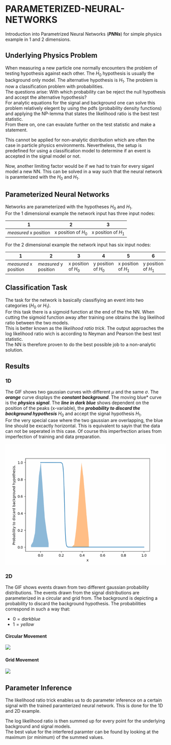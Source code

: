 # PARAMETERIZED-NEURAL-NETWORKS
Introduction into Parametrized Neural Networks (***PNNs***) for simple physics example in 1 and 2 dimensions.

## Underlying Physics Problem
When measuring a new particle one normally encounters the problem of testing hypothesis against each other.
The $H_0$ hypothesis is usually the background only model. The alternative hypothesis is $H_1$. 
The problem is now a classification problem with probabilities. <br>
The questions arise: With which probability can be reject the null hypothesis and accept the alternative hypothesis?<br>
For analytic equations for the signal and background one can solve this problem relatively elegent by using the pdfs (probability density functions) and applying the NP-lemma that states the likelihood ratio is the best test statistic. <br>
From there on, one can evaulate further on the test statistic and make a statement.<br>

This cannot be applied for non-analytic distribution which are often the case in particle physics environments. Nevertheless, the setup is predefined for using a classification model to determine if an event is accepted in the signal model or not. <br>

Now, another limiting factor would be if we had to train for every siganl model a new NN. This can be solved in a way such that the neural network is paramterized with the $H_0$ and $H_1$. 

## Parameterized Neural Networks 

Networks are parameterized with the hypotheses $H_0$ and $H_1$.<br>
For the 1 dimensional example the network input has three input nodes:

| 1 | 2 | 3 |
| --- |--- |--- |
| _measured_ x position | x position of $H_0$ | x position of $H_1$ |

For the 2 dimensional example the network input has six input nodes:

| 1 | 2 | 3 | 4 | 5 | 6 |
|--- |--- |--- |--- |--- |--- |
| _measured_ x position | _measured_ y position | x position of $H_0$ | y position of $H_0$ | x position of $H_1$ | y position of $H_1$ |

## Classification Task

The task for the network is basically classifiying an event into two categories ($H_0$ or $H_1$). <br>
For this task there is a sigmoid function at the end of the the NN. 
When cutting the sigmoid function away after training one obtains the log likelihod ratio between the two models.<br>
This is better known as the _likelihood ratio trick_.
The output approaches the log likelihood ratio wich is according to Neyman and Pearson the best test statistic.<br>
The NN is therefore proven to do the best possible job to a non-analytic solution.

## Results

### 1D
The GIF shows two gaussian curves with different $\mu$
 and the same $\sigma$. The ***orange*** curve displays the ***constant background***. The moving blue* curve is the ***physics signal***. The ***line in dark blue*** shows dependent on the position of the peaks (x-variable), the ***probability to discard the background hypothesis*** $H_0$ and accept the signal hypothesis $H_1$.<br>
For the very special case where the two gaussian are overlapping, the blue line should be excactly horizontal. This is equivalent to sayin that the data can not be seperated in this case. Of course this imperfrection arises from imperfection of training and data preparation.

![](animations/1d_signal.gif)


### 2D

The GIF shows events drawn from two different gaussian probability distributions. The events drawn from the signal distributions are parameterized in a circular and grid from. The background is depicting a probability to discard the background hypothesis. The probabilities correspond in such a way that:
   - $0 = darkblue$
   - $1 = yellow$

#### Circular Movement 

![](animations/2d_signal_circular.gif)

#### Grid Movement

![](animations/2d_signal_grid.gif)

## Parameter Inference 

The likelihood ratio trick enables us to do parameter inference on a certain signal with the trained paramterized neural network. This is done for the 1D and 2D example.<br>

The log likelihood ratio is then summed up for every point for the underlying background and signal models.<br>
The best value for the interfered paramter can be found by looking at the maximum (or minimum) of the summed values.




